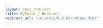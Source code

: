```yaml
---
layout: docs_redirect
title: PyTorch | Redirect
redirect_url: "/elastic/0.2.0/runtime.html"
---
```

